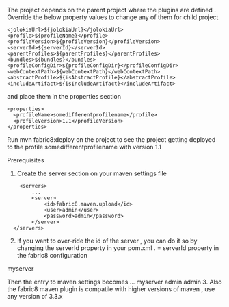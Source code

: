 The project depends on the parent project where the plugins are defined .
Override the below property values to change any of them for child project

```
<jolokiaUrl>${jolokiaUrl}</jolokiaUrl>
<profile>${profileName}</profile>
<profileVersion>${profileVersion}</profileVersion>
<serverId>${serverId}</serverId>
<parentProfiles>${parentProfiles}</parentProfiles>
<bundles>${bundles}</bundles>
<profileConfigDir>${profileConfigDir}</profileConfigDir>
<webContextPath>${webContextPath}</webContextPath>
<abstractProfile>${isAbstractProfile}</abstractProfile>
<includeArtifact>${isIncludeArtifact}</includeArtifact>
```

and place them in the properties section 
```
<properties>
  <profileName>somedifferentprofilename</profile>
  <profileVersion>1.1</profileVersion>
</properties>
```

Run mvn fabric8:deploy on the project to see the project getting deployed to the profile somedifferentprofilename with version 1.1 


Prerequisites

1. Create the server section on your maven settings file 
```
    <servers>
        ...
        <server>
            <id>fabric8.maven.upload</id>
            <user>admin</user>
            <password>admin</password>
        </server>
  </servers>
  ```
2. If you want to over-ride the id of the server , you can do it so by changing the serverId property in your pom.xml . <servers>
<server><id> = serverId property in the fabric8 configuration

<properties>
  <serverId>myserver</serverId>
</properties>

Then the entry to maven settings becomes
<servers>
        ...
        <server>
            <id>myserver</id>
            <user>admin</user>
            <password>admin</password>
        </server>
   </servers>
3. Also the fabric8 maven plugin is compatile with higher versions of maven , use any version of 3.3.x
